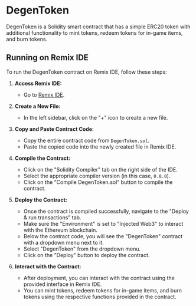 # DegenToken

DegenToken is a Solidity smart contract that has a simple ERC20 token with additional functionality to mint tokens, redeem tokens for in-game items, and burn tokens.

## Running on Remix IDE

To run the DegenToken contract on Remix IDE, follow these steps:

1. **Access Remix IDE:**
   - Go to [Remix IDE](https://remix.ethereum.org/).

2. **Create a New File:**
   - In the left sidebar, click on the "+" icon to create a new file.

3. **Copy and Paste Contract Code:**
   - Copy the entire contract code from `DegenToken.sol`.
   - Paste the copied code into the newly created file in Remix IDE.

4. **Compile the Contract:**
   - Click on the "Solidity Compiler" tab on the right side of the IDE.
   - Select the appropriate compiler version (in this case, `0.8.0`).
   - Click on the "Compile DegenToken.sol" button to compile the contract.

5. **Deploy the Contract:**
   - Once the contract is compiled successfully, navigate to the "Deploy & run transactions" tab.
   - Make sure the "Environment" is set to "Injected Web3" to interact with the Ethereum blockchain.
   - Below the contract code, you will see the "DegenToken" contract with a dropdown menu next to it.
   - Select "DegenToken" from the dropdown menu.
   - Click on the "Deploy" button to deploy the contract.

6. **Interact with the Contract:**
   - After deployment, you can interact with the contract using the provided interface in Remix IDE.
   - You can mint tokens, redeem tokens for in-game items, and burn tokens using the respective functions provided in the contract.

